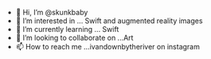 - 👋 Hi, I’m @skunkbaby
- 👀 I’m interested in ... Swift and augmented reality images
- 🌱 I’m currently learning ... Swift
- 💞️ I’m looking to collaborate on ...Art
- 📫 How to reach me ...ivandownbytheriver on instagram

<!---
skunkbaby/skunkbaby is a ✨ special ✨ repository because its `README.md` (this file) appears on your GitHub profile.
You can click the Preview link to take a look at your changes.
--->
